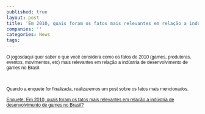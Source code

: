 ```yaml
---
published: true
layout: post
title: 'Em 2010, quais foram os fatos mais relevantes em relação a indústria de desenvolvimento de games no Brasil?'
companies: ''
categories: News
tags: 
---
```


<p style="margin: 0.0px 0.0px 0.0px 0.0px; font: 12.0px Helvetica;">O jogosdaqui quer saber o que você considera como os fatos de 2010 (games, produtoras, eventos, movimentos, etc) mais relevantes em relação a indústria de desenvolvimento de games no Brasil.
<p style="margin: 0.0px 0.0px 0.0px 0.0px; font: 12.0px Helvetica; min-height: 14.0px;"> 
<p style="margin: 0.0px 0.0px 0.0px 0.0px; font: 12.0px Helvetica; min-height: 14.0px;">
<p style="margin: 0.0px 0.0px 0.0px 0.0px; font: 12.0px Helvetica; min-height: 14.0px;"> 
<p style="margin: 0.0px 0.0px 0.0px 0.0px; font: 12.0px Helvetica;">Quando a enquete for finalizada, realizaremos um post sobre os fatos mais mencionados.
<p style="margin: 0.0px 0.0px 0.0px 0.0px; font: 12.0px Helvetica; min-height: 14.0px;"> 
<p style="margin: 0.0px 0.0px 0.0px 0.0px; font: 12.0px Helvetica;"><a href="http://goo.gl/bvomm" target="_blank">Enquete: Em 2010, quais foram os fatos mais relevantes em relação a indústria de desenvolvimento de games no Brasil?</a>



